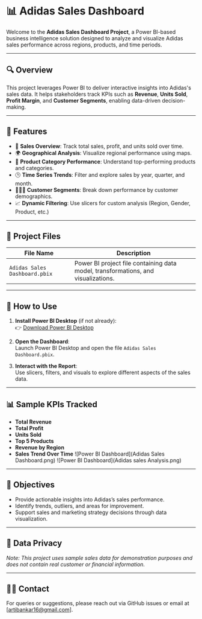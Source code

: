 
# 📊 Adidas Sales Dashboard

Welcome to the **Adidas Sales Dashboard Project**, a Power BI-based business intelligence solution designed to analyze and visualize Adidas sales performance across regions, products, and time periods.

---

## 🔍 Overview

This project leverages Power BI to deliver interactive insights into Adidas's sales data. It helps stakeholders track KPIs such as **Revenue**, **Units Sold**, **Profit Margin**, and **Customer Segments**, enabling data-driven decision-making.

---

## 🧩 Features

- 🚀 **Sales Overview**: Track total sales, profit, and units sold over time.
- 🌍 **Geographical Analysis**: Visualize regional performance using maps.
- 👟 **Product Category Performance**: Understand top-performing products and categories.
- 🕒 **Time Series Trends**: Filter and explore sales by year, quarter, and month.
- 🧑‍🤝‍🧑 **Customer Segments**: Break down performance by customer demographics.
- 📈 **Dynamic Filtering**: Use slicers for custom analysis (Region, Gender, Product, etc.)

---

## 📂 Project Files

| File Name                    | Description                                  |
|-----------------------------|----------------------------------------------|
| `Adidas Sales Dashboard.pbix` | Power BI project file containing data model, transformations, and visualizations. |

---

## 🔧 How to Use

1. **Install Power BI Desktop** (if not already):  
   👉 [Download Power BI Desktop](https://powerbi.microsoft.com/desktop/)

2. **Open the Dashboard**:  
   Launch Power BI Desktop and open the file `Adidas Sales Dashboard.pbix`.

3. **Interact with the Report**:  
   Use slicers, filters, and visuals to explore different aspects of the sales data.

---

## 📊 Sample KPIs Tracked

- **Total Revenue**
- **Total Profit**
- **Units Sold**
- **Top 5 Products**
- **Revenue by Region**
- **Sales Trend Over Time**
![Power BI Dashboard](Adidas Sales Dashboard.png)
![Power BI Dashboard](Adidas sales Analysis.png)
---

## 🎯 Objectives

- Provide actionable insights into Adidas’s sales performance.
- Identify trends, outliers, and areas for improvement.
- Support sales and marketing strategy decisions through data visualization.

---

## 🔐 Data Privacy

*Note: This project uses sample sales data for demonstration purposes and does not contain real customer or financial information.*

---

## 🙋‍♂️ Contact

For queries or suggestions, please reach out via GitHub issues or email at [artibankar16@gmail.com].
